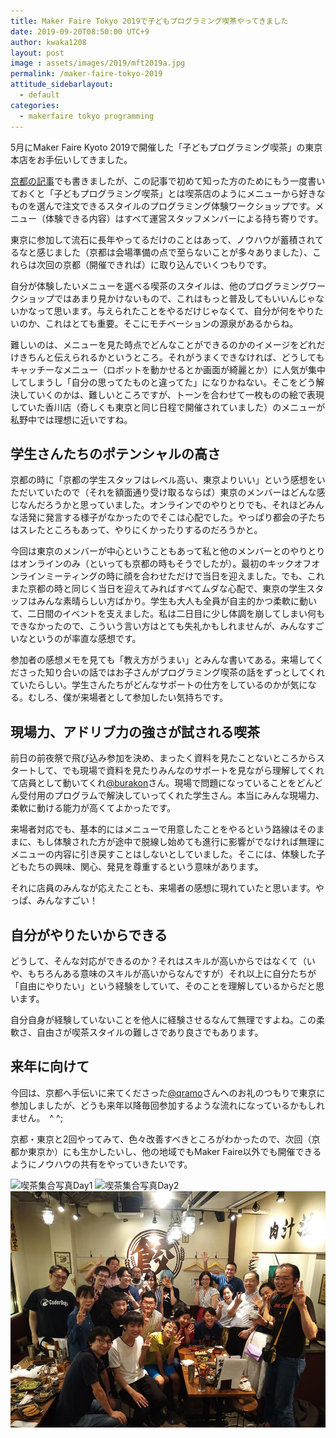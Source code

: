 ```yaml
---
title: Maker Faire Tokyo 2019で子どもプログラミング喫茶やってきました
date: 2019-09-20T08:50:00 UTC+9
author: kwaka1208
layout: post
image : assets/images/2019/mft2019a.jpg
permalink: /maker-faire-tokyo-2019
attitude_sidebarlayout:
  - default
categories:
  - makerfaire tokyo programming
---
```

5月にMaker Faire Kyoto 2019で開催した「子どもプログラミング喫茶」の東京本店をお手伝いしてきました。

[京都の記事](https://croads.jp/maker-faire-kyoto-2019)でも書きましたが、この記事で初めて知った方のためにもう一度書いておくと「子どもプログラミング喫茶」とは喫茶店のようにメニューから好きなものを選んで注文できるスタイルのプログラミング体験ワークショップです。メニュー（体験できる内容）はすべて運営スタッフメンバーによる持ち寄りです。

東京に参加して流石に長年やってるだけのことはあって、ノウハウが蓄積されてるなと感じました（京都は会場準備の点で至らないことが多々ありました）、これらは次回の京都（開催できれば）に取り込んでいくつもりです。

自分が体験したいメニューを選べる喫茶のスタイルは、他のプログラミングワークショップではあまり見かけないもので、これはもっと普及してもいいんじゃないかなって思います。与えられたことをやるだけじゃなくて、自分が何をやりたいのか、これはとても重要。そこにモチベーションの源泉があるからね。

難しいのは、メニューを見た時点でどんなことができるのかのイメージをどれだけきちんと伝えられるかというところ。それがうまくできなければ、どうしてもキャッチーなメニュー（ロボットを動かせるとか画面が綺麗とか）に人気が集中してしまうし「自分の思ってたものと違ってた」になりかねない。そこをどう解決していくのかは、難しいところですが、トーンを合わせて一枚ものの絵で表現していた香川店（奇しくも東京と同じ日程で開催されていました）のメニューが私野中では理想に近いですね。

## 学生さんたちのポテンシャルの高さ
京都の時に「京都の学生スタッフはレベル高い、東京よりいい」という感想をいただいていたので（それを額面通り受け取るならば）東京のメンバーはどんな感じなんだろうかと思っていました。オンラインでのやりとりでも、それほどみんな活発に発言する様子がなかったのでそこは心配でした。やっぱり都会の子たちはスレたところもあって、やりにくかったりするのだろうかと。

今回は東京のメンバーが中心ということもあって私と他のメンバーとのやりとりはオンラインのみ（といっても京都の時もそうでしたが）。最初のキックオフオンラインミーティングの時に顔を合わせただけで当日を迎えました。でも、これまた京都の時と同じく当日を迎えてみればすべてムダな心配で、東京の学生スタッフはみんな素晴らしい方ばかり。学生も大人も全員が自主的かつ柔軟に動いて、二日間のイベントを支えました。私は二日目に少し体調を崩してしまい何もできなかったので、こういう言い方はとても失礼かもしれませんが、みんなすごいなというのが率直な感想です。

参加者の感想メモを見ても「教え方がうまい」とみんな書いてある。来場してくださった知り合いの話ではお子さんがプログラミング喫茶の話をずっとしてくれていたらしい。学生さんたちがどんなサポートの仕方をしているのかが気になる。むしろ、僕が来場者として参加したい気持ちです。

## 現場力、アドリブ力の強さが試される喫茶
前日の前夜祭で飛び込み参加を決め、まったく資料を見たことないところからスタートして、でも現場で資料を見たりみんなのサポートを見ながら理解してくれて店員として動いてくれ[@burakon](https://twitter.com/burakon/)さん。現場で問題になっていることをどんどん受付用のプログラムで解決していってくれた学生さん。本当にみんな現場力、柔軟に動ける能力が高くてよかったです。

来場者対応でも、基本的にはメニューで用意したことをやるという路線はそのままに、もし体験された方が途中で脱線し始めても進行に影響がでなければ無理にメニューの内容に引き戻すことはしないとしていました。そこには、体験した子どもたちの興味、関心、発見を尊重するという意味があります。

それに店員のみんなが応えたことも、来場者の感想に現れていたと思います。やっぱ、みんなすごい！

## 自分がやりたいからできる
どうして、そんな対応ができるのか？それはスキルが高いからではなくて（いや、もちろんある意味のスキルが高いからなんですが）それ以上に自分たちが「自由にやりたい」という経験をしていて、そのことを理解しているからだと思います。

自分自身が経験していないことを他人に経験させるなんて無理ですよね。この柔軟さ、自由さが喫茶スタイルの難しさであり良さでもあります。

## 来年に向けて
今回は、京都へ手伝いに来てくださった[@qramo](https://twitter.com/qramo)さんへのお礼のつもりで東京に参加しましたが、どうも来年以降毎回参加するような流れになっているかもしれません。　^ ^;

京都・東京と2回やってみて、色々改善すべきところがわかったので、次回（京都か東京か）にも生かしたいし、他の地域でもMaker Faire以外でも開催できるようにノウハウの共有をやっていきたいです。


![喫茶集合写真Day1](/assets/images/2019/mft2019a.jpg)
![喫茶集合写真Day2](/assets/images/2019/mft2019b.jpg)
![餃子会集合写真](/assets/images/2019/gyoza.jpg)
